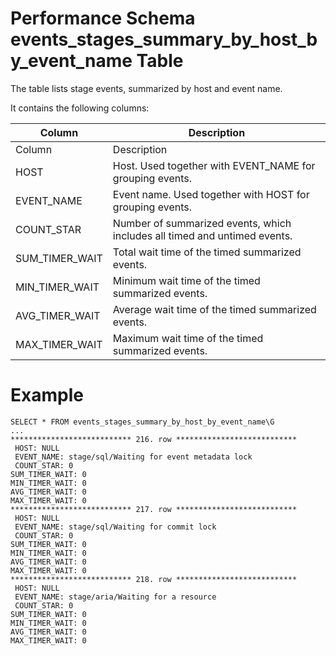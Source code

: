 # Performance Schema events_stages_summary_by_host_by_event_name Table

The table lists stage events, summarized by host and event name.

It contains the following columns:

| Column | Description |
| --- | --- |
| Column | Description |
| HOST | Host. Used together with EVENT_NAME for grouping events. |
| EVENT_NAME | Event name. Used together with HOST for grouping events. |
| COUNT_STAR | Number of summarized events, which includes all timed and untimed events. |
| SUM_TIMER_WAIT | Total wait time of the timed summarized events. |
| MIN_TIMER_WAIT | Minimum wait time of the timed summarized events. |
| AVG_TIMER_WAIT | Average wait time of the timed summarized events. |
| MAX_TIMER_WAIT | Maximum wait time of the timed summarized events. |

#

# Example

```
SELECT * FROM events_stages_summary_by_host_by_event_name\G
...
*************************** 216. row ***************************
 HOST: NULL
 EVENT_NAME: stage/sql/Waiting for event metadata lock
 COUNT_STAR: 0
SUM_TIMER_WAIT: 0
MIN_TIMER_WAIT: 0
AVG_TIMER_WAIT: 0
MAX_TIMER_WAIT: 0
*************************** 217. row ***************************
 HOST: NULL
 EVENT_NAME: stage/sql/Waiting for commit lock
 COUNT_STAR: 0
SUM_TIMER_WAIT: 0
MIN_TIMER_WAIT: 0
AVG_TIMER_WAIT: 0
MAX_TIMER_WAIT: 0
*************************** 218. row ***************************
 HOST: NULL
 EVENT_NAME: stage/aria/Waiting for a resource
 COUNT_STAR: 0
SUM_TIMER_WAIT: 0
MIN_TIMER_WAIT: 0
AVG_TIMER_WAIT: 0
MAX_TIMER_WAIT: 0
```